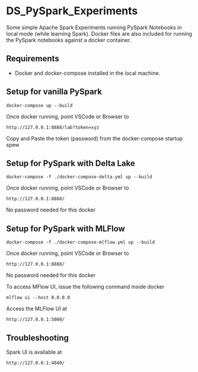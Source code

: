 # DS_PySpark_Experiments

Some simple Apache Spark Experiments running PySpark Notebooks in local mode (while learning Spark).
Docker files are also included for running the PySpark notebooks against a docker container. 

## Requirements

- Docker and docker-compose installed in the local machine.

## Setup for vanilla PySpark

```
docker-compose up --build
```

Once docker running, point VSCode or Browser to 
```
http://127.0.0.1:8888/lab?token=xyz 
```
Copy and Paste the token (password) from the docker-compose startup spew

## Setup for PySpark with Delta Lake

```
docker-compose -f ./docker-compose-delta.yml up --build
```

Once docker running, point VSCode or Browser to 
```
http://127.0.0.1:8888/ 
```

No password needed for this docker

## Setup for PySpark with MLFlow

```
docker-compose -f ./docker-compose-mlflow.yml up --build
```

Once docker running, point VSCode or Browser to 
```
http://127.0.0.1:8888/ 
```

No password needed for this docker

To access MFlow UI, issue the following command inside docker
```
mlflow ui --host 0.0.0.0
```

Access the MLFlow UI at 
```
http://127.0.0.1:5000/ 
```

## Troubleshooting

Spark UI is available at
```
http://127.0.0.1:4040/ 
```

